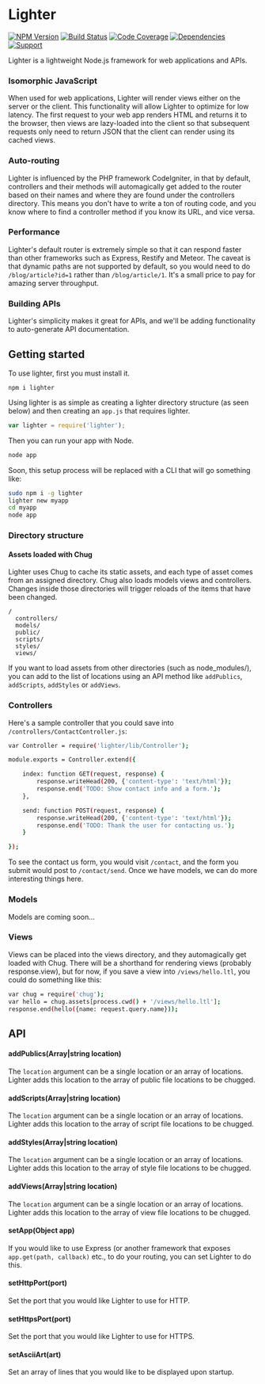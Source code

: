 # Lighter

[![NPM Version](https://badge.fury.io/js/lighter.png)](http://badge.fury.io/js/lighter)
[![Build Status](https://travis-ci.org/zerious/lighter.png?branch=master)](https://travis-ci.org/zerious/lighter)
[![Code Coverage](https://coveralls.io/repos/zerious/lighter/badge.png?branch=master)](https://coveralls.io/r/zerious/lighter)
[![Dependencies](https://david-dm.org/zerious/lighter.png?theme=shields.io)](https://david-dm.org/zerious/lighter)
[![Support](http://img.shields.io/gittip/zerious.png)](https://www.gittip.com/zerious/)

Lighter is a lightweight Node.js framework for web applications and APIs.

### Isomorphic JavaScript

When used for web applications, Lighter will render views either on the server or the
client.  This functionality will allow Lighter to optimize for low latency.  The first
request to your web app renders HTML and returns it to the browser, then views are
lazy-loaded into the client so that subsequent requests only need to return JSON that
the client can render using its cached views.

### Auto-routing

Lighter is influenced by the PHP framework CodeIgniter, in that by default, controllers
and their methods will automagically get added to the router based on their names and
where they are found under the controllers directory. This means you don't have to
write a ton of routing code, and you know where to find a controller method if you
know its URL, and vice versa.

### Performance

Lighter's default router is extremely simple so that it can respond faster than other
frameworks such as Express, Restify and Meteor. The caveat is that dynamic paths are
not supported by default, so you would need to do `/blog/article?id=1` rather than
`/blog/article/1`. It's a small price to pay for amazing server throughput.

### Building APIs

Lighter's simplicity makes it great for APIs, and we'll be adding functionality to
auto-generate API documentation.

## Getting started

To use lighter, first you must install it.

```bash.
npm i lighter
```

Using lighter is as simple as creating a lighter directory structure (as seen below)
and then creating an `app.js` that requires lighter.

```javascript
var lighter = require('lighter');
```

Then you can run your app with Node.
```bash
node app
```

Soon, this setup process will be replaced with a CLI that will go something like:
```bash
sudo npm i -g lighter
lighter new myapp
cd myapp
node app
```

### Directory structure

#### Assets loaded with Chug

Lighter uses Chug to cache its static assets, and each type of asset comes from an
assigned directory. Chug also loads models views and controllers. Changes inside
those directories will trigger reloads of the items that have been changed.
```
/
  controllers/
  models/
  public/
  scripts/
  styles/
  views/
```

If you want to load assets from other directories (such as node_modules/), you can
add to the list of locations using an API method like `addPublics`, `addScripts`,
`addStyles` or `addViews`.

### Controllers

Here's a sample controller that you could save into
`/controllers/ContactController.js`:

```bash
var Controller = require('lighter/lib/Controller');

module.exports = Controller.extend({

	index: function GET(request, response) {
		response.writeHead(200, {'content-type': 'text/html'});
		response.end('TODO: Show contact info and a form.');
	},

	send: function POST(request, response) {
		response.writeHead(200, {'content-type': 'text/html'});
		response.end('TODO: Thank the user for contacting us.');
	}

});
```

To see the contact us form, you would visit `/contact`, and the form you submit
would post to `/contact/send`. Once we have models, we can do more interesting
things here.


### Models

Models are coming soon...

### Views

Views can be placed into the views directory, and they automagically get loaded
with Chug. There will be a shorthand for rendering views (probably response.view),
but for now, if you save a view into `/views/hello.ltl`, you could do something
like this:

```bash
var chug = require('chug');
var hello = chug.assets[process.cwd() + '/views/hello.ltl'];
response.end(hello({name: request.query.name}));
```

## API

#### addPublics(Array|string location)
The `location` argument can be a single location or an array of locations. Lighter
adds this location to the array of public file locations to be chugged.

#### addScripts(Array|string location)
The `location` argument can be a single location or an array of locations. Lighter
adds this location to the array of script file locations to be chugged.

#### addStyles(Array|string location)
The `location` argument can be a single location or an array of locations. Lighter
adds this location to the array of style file locations to be chugged.

#### addViews(Array|string location)
The `location` argument can be a single location or an array of locations. Lighter
adds this location to the array of view file locations to be chugged.

#### setApp(Object app)
If you would like to use Express (or another framework that exposes
`app.get(path, callback)` etc., to do your routing, you can set Lighter to do this.

#### setHttpPort(port)
Set the port that you would like Lighter to use for HTTP.

#### setHttpsPort(port)
Set the port that you would like Lighter to use for HTTPS.

#### setAsciiArt(art)
Set an array of lines that you would like to be displayed upon startup.
